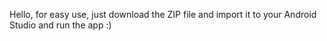 Hello, for easy use, just download the ZIP file and import it to your Android Studio and run the app :)
